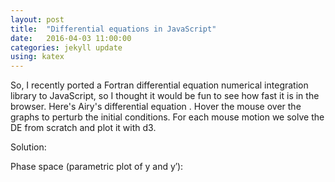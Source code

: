 ```yaml
---
layout: post
title:  "Differential equations in JavaScript"
date:   2016-04-03 11:00:00
categories: jekyll update
using: katex
---
```


So, I recently ported a Fortran differential equation numerical
integration library to JavaScript, so I thought it would be fun
to see how fast it is in the browser. Here's Airy's differential
equation
<span class="equation" data-expr="y'' - xy = 0"></span>
. Hover the mouse over the graphs to perturb the initial
conditions. For each mouse motion we solve the DE from scratch
and plot it with d3.

Solution:
<div id='graph1'></div>
Phase space (parametric plot of y and y&prime;):
<div id='graph2'></div>

<script src="/public/js/odex-demo.bundle.min.js"></script>
<script>
  new odexdemo.Airy('graph1', 'graph2').draw();
</script>
